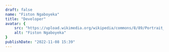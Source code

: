 ```yaml
---
draft: false
name: "Fiston Ngaboyeka"
title: "Developer"
avatar: {
    src: "https://upload.wikimedia.org/wikipedia/commons/8/89/Portrait_Placeholder.png",
    alt: "Fiston Ngaboyeka"
}
publishDate: "2022-11-08 15:39"
---
```

